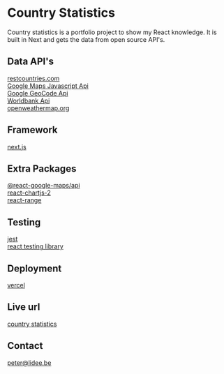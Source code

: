 # Country Statistics

Country statistics is a portfolio project to show my React knowledge. It is built in Next and gets the data from open source API's.

## Data API's

[restcountries.com](https://restcountries.com/)  
[Google Maps Javascript Api](https://developers.google.com/maps/documentation/javascript/tutorial)  
[Google GeoCode Api](https://developers.google.com/maps/documentation/geocoding/overview)  
[Worldbank Api](https://databank.worldbank.org/source/health-nutrition-and-population-statistics)  
[openweathermap.org](https://openweathermap.org/current)

## Framework

[next.js](https://nextjs.org/)

## Extra Packages

[@react-google-maps/api](https://www.npmjs.com/package/@react-google-maps/api)   
[react-chartjs-2](https://www.npmjs.com/package/react-chartjs-2)   
[react-range](https://www.npmjs.com/package/react-range)

## Testing

[jest](https://jestjs.io/)   
[react testing library](https://testing-library.com/docs/react-testing-library/intro/)   

## Deployment

[vercel](https://vercel.com/home)

## Live url

[country statistics](https://country-statistics-2.vercel.app/)

## Contact

<peter@lidee.be>